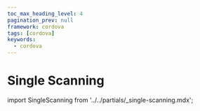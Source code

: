 ```yaml
---
toc_max_heading_level: 4
pagination_prev: null
framework: cordova
tags: [cordova]
keywords:
  - cordova
---
```


# Single Scanning

import SingleScanning from '../../partials/_single-scanning.mdx';

<SingleScanning/>